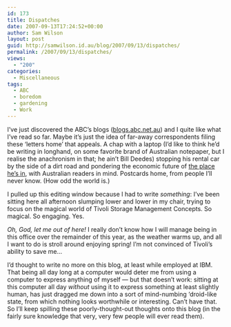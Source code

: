 ```yaml
---
id: 173
title: Dispatches
date: 2007-09-13T17:24:52+00:00
author: Sam Wilson
layout: post
guid: http://samwilson.id.au/blog/2007/09/13/dispatches/
permalink: /2007/09/13/dispatches/
views:
  - "200"
categories:
  - Miscellaneous
tags:
  - ABC
  - boredom
  - gardening
  - Work
---
```

I&#8217;ve just discovered the ABC&#8217;s blogs ([blogs.abc.net.au](http://blogs.abc.net.au)) and I quite like what I&#8217;ve read so far. Maybe it&#8217;s just the idea of far-away correspondents filing these &#8216;letters home&#8217; that appeals. A chap with a laptop (I&#8217;d like to think he&#8217;d be writing in longhand, on some favorite brand of Australian notepaper, but I realise the anachronism in that; he ain&#8217;t Bill Deedes) stopping his rental car by the side of a dirt road and pondering the economic future of [the place he&#8217;s in](http://blogs.abc.net.au/dispatches/2007/08/mississippi-blu.html), with Australian readers in mind. Postcards home, from people I&#8217;ll never know. (How odd the world is.)

I pulled up this editing window because I had to write _something_: I&#8217;ve been sitting here all afternoon slumping lower and lower in my chair, trying to focus on the magical world of Tivoli Storage Management Concepts. So magical. So engaging. Yes.

_Oh, God, let me out of here!_ I really don&#8217;t know how I will manage being in this office over the remainder of this year, as the weather warms up, and all I want to do is stroll around enjoying spring! I&#8217;m not convinced of Tivoli&#8217;s ability to save me&hellip;

I&#8217;d thought to write no more on this blog, at least while employed at IBM. That being all day long at a computer would deter me from using a computer to express anything of myself &mdash; but that doesn&#8217;t work: sitting at this computer all day _without_ using it to express something at least slightly human, has just dragged me down into a sort of mind-numbing &#8216;droid-like state, from which nothing looks worthwhile or interesting. Can&#8217;t have that. So I&#8217;ll keep spilling these poorly-thought-out thoughts onto this blog (in the fairly sure knowledge that very, very few people will ever read them).